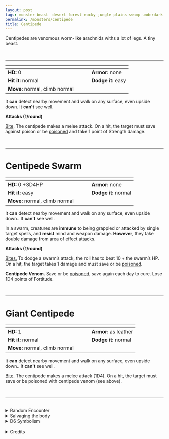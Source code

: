 ```yaml
---
layout: post
tags: monster beast  desert forest rocky jungle plains swamp underdark chaos cursed
permalink: /monsters/centipede
title: Centipede
---
```


Centipedes are venomous worm-like arachnids withs a lot of legs. A tiny beast.

<br>

---

|  <span style="display: inline-block; width:250px"></span>  |  |
| -------- | --------|
| **HD:** 0 | **Armor:** none  |
| **Hit it:** normal    | **Dodge it:** easy  |
| **Move:** normal, climb normal     |   | 

It **can** detect nearby movement and walk on any surface, even upside down.
It **can't** see well.

**Attacks (1/round)**

<ins>Bite</ins>. The centipede makes a melee attack. On a hit, the target must save against poison or be [poisoned](/2020/11/10/extra-rules/#conditions) and take 1 point of Strength damage.

<br>

---

# Centipede Swarm

|  <span style="display: inline-block; width:250px"></span>  |  |
| -------- | --------|
| **HD:** 0 +3D4HP | **Armor:** none  |
| **Hit it:** easy    | **Dodge it:** normal  |
| **Move:** normal, climb normal     |   | 

It **can** detect nearby movement and walk on any surface, even upside down..
It **can't** see well.

In a swarm, creatures are **immune** to being grappled or attacked by single target spells, and **resist** mind and weapon damage. **However**, they take double damage from area of effect attacks.

**Attacks (1/round)**

<ins>Bites.</ins> To dodge a swarm’s attack, the roll has to beat 10 + the swarm’s HP. On a hit, the target takes 1 damage and must save or be [poisoned](/2020/11/10/extra-rules/#conditions).

<span class="alchemy">**Centipede Venom.** Save or be [poisoned](/2020/11/10/extra-rules/#conditions), save again each day to cure. Lose 1D4 points of Fortitude.</span>

<br>

---

# Giant Centipede

|  <span style="display: inline-block; width:250px"></span>  |  |
| -------- | --------|
| **HD:** 1 | **Armor:** as leather  |
| **Hit it:** normal    | **Dodge it:** normal  |
| **Move:** normal, climb normal     |   | 

It **can** detect nearby movement and walk on any surface, even upside down..
It **can't** see well.

<ins>Bite</ins>. The centipede makes a melee attack (1D4). On a hit, the target must save or be poisoned with centipede venom (see above).

<br>

---

<br>

<details markdown="1">
<summary>Random Encounter</summary>

1. **Monster:** 1D4 centipede swarms or 1D8 giant centipedes.
1. **Lair:** A narrow, damp crack in the ground. <br>    &nbsp; OR <br>    **Omen:** The sound of overturned earth.
1. **Spoor:** Paralyzed body, a centipede crawling out of its mouth.
1. **Tracks:** Dampness.
1. **Trace:** A single centipede (or giant centipede).
1. **Trace:** A dead rodent.
</details>

<details markdown="1">
<summary>Salvaging the body</summary>

Centipedes are a delicacy in certain circles; you need as many giant centipedes as there are players to make a day's ration. Collecting their venom is also a possibility.
</details>

<details markdown="1">
<summary>D6 Symbolism</summary>
In local cultures this beast is a symbol of ...

1. Death
1. Circle of life
1. Nightmares
1. Medicine
1. Earth
1. Taboo
</details>

<br>

<details markdown="1">
<summary>Credits</summary>
Nature's own aberration. I made them appropriately deadly with their venom. I thought it was interesting to have a monster that doesn't attack your HP. — SaltyGoo* </span>
</details>
